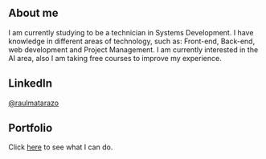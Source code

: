 ## About me 
I am currently studying to be a technician in Systems Development. I have knowledge in different areas of technology, such as: Front-end, Back-end, web development and Project Management. I am currently interested in the AI area, also I am taking free courses to improve my experience.

## LinkedIn
[@raulmatarazo](https://www.linkedin.com/in/raulmatarazo/)

## Portfolio
Click [here](https://rauldevportfolio.netlify.app/) to see what I can do.
